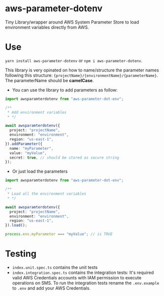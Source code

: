 # aws-parameter-dotenv

Tiny Library/wrapper around AWS System Parameter Store to load environment variables directly from AWS.

# Use

`yarn install aws-parameter-dotenv` or `npm i aws-parameter-dotenv`.

This library is very opinated on how to name/structure the parameter names following this
structure: `{projectName}/{environmentName}/{parameterName}`. The parameterName should be **camelCase**.

- You can use the library to add parameters as follow:

```typescript
import awsparamterdotenv from "aws-parameter-dot-env";

/**
 * Add environment variables
 * */

await awsparamterdotenv({
  project: "projectName",
  environment: "environment",
  region: "us-east-1",
}).addParameter({
  name: "myParameter",
  value: "myValue",
  secret: true, // should be stored as secure string
});
```

- Or just load the parameters

```typescript
import awsparamterdotenv from "aws-parameter-dot-env";

/**
 * Load all the environment variables
 * */

await awsparamterdotenv({
  project: "projectName",
  environment: "environment",
  region: "us-east-1",
}).load();

process.env.myParameter === "myValue"; // is TRUE
```

# Testing

- `index.unit.spec.ts` contains the unit tests
- `index.integration.spec.ts` contains the integration tests: It's required valid AWS Credentials accounts with IAM permission to execute operations on SMS. To run the integration tests rename the `.env.example` to `.env` and add your AWS Credentials.
